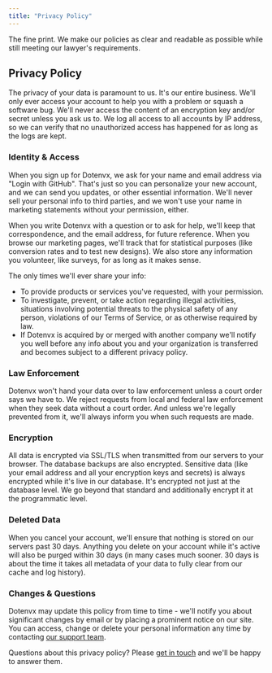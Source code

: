 ```yaml
---
title: "Privacy Policy"
---
```


<section class="max-w-2xl mx-auto mb-20 flex flex-col">
  <p class="text-sm my-10">The fine print. We make our policies as clear and readable as possible while still meeting our lawyer's requirements.</p>

  <h2 class="text-left text-4xl md:text-5xl font-bold tracking-tight bg-gradient-to-r bg-clip-text text-transparent leading-tight text-zinc-950 dark:text-zinc-200">Privacy Policy</h2>

  <p class="mt-6">The privacy of your data is paramount to us. It's our entire business. We'll only ever access your account to help you with a problem or squash a software bug. We'll never access the content of an encryption key and/or secret unless you ask us to. We log all access to all accounts by IP address, so we can verify that no unauthorized access has happened for as long as the logs are kept.</p>

  <h3 class="mt-6 text-left text-xl font-bold tracking-tight">Identity & Access</h3>

  <p class="mt-6">When you sign up for Dotenvx, we ask for your name and email address via "Login with GitHub". That's just so you can personalize your new account, and we can send you updates, or other essential information. We'll never sell your personal info to third parties, and we won't use your name in marketing statements without your permission, either.</p>

  <p class="mt-6">When you write Dotenvx with a question or to ask for help, we'll keep that correspondence, and the email address, for future reference. When you browse our marketing pages, we'll track that for statistical purposes (like conversion rates and to test new designs). We also store any information you volunteer, like surveys, for as long as it makes sense.</p>

  <p class="mt-6">The only times we'll ever share your info:</p>

  <ul class="mt-6 list-disc ml-5">
    <li>To provide products or services you've requested, with your permission.</li>
    <li>To investigate, prevent, or take action regarding illegal activities, situations involving potential threats to the physical safety of any person, violations of our Terms of Service, or as otherwise required by law.</li>
    <li>If Dotenvx is acquired by or merged with another company we'll notify you well before any info about you and your organization is transferred and becomes subject to a different privacy policy.</li>
  </ul>

  <h3 class="mt-6 text-left text-xl font-bold tracking-tight">Law Enforcement</h3>

  <p class="mt-6">Dotenvx won't hand your data over to law enforcement unless a court order says we have to. We reject requests from local and federal law enforcement when they seek data without a court order. And unless we're legally prevented from it, we'll always inform you when such requests are made.</p>

  <h3 class="mt-6 text-left text-xl font-bold tracking-tight">Encryption</h3>

  <p class="mt-6">All data is encrypted via SSL/TLS when transmitted from our servers to your browser. The database backups are also encrypted. Sensitive data (like your email address and all your encryption keys and secrets) is always encrypted while it's live in our database. It's encrypted not just at the database level. We go beyond that standard and additionally encrypt it at the programmatic level.</p>

  <h3 class="mt-6 text-left text-xl font-bold tracking-tight">Deleted Data</h3>

  <p class="mt-6">When you cancel your account, we'll ensure that nothing is stored on our servers past 30 days. Anything you delete on your account while it's active will also be purged within 30 days (in many cases much sooner. 30 days is about the time it takes all metadata of your data to fully clear from our cache and log history).</p>

  <h3 class="mt-6 text-left text-xl font-bold tracking-tight">Changes & Questions</h3>

  <p class="mt-6">Dotenvx may update this policy from time to time - we'll notify you about significant changes by email or by placing a prominent notice on our site. You can access, change or delete your personal information any time by contacting <a class="underline" href="mailto:support@dotenvx.com">our support team</a>.</p>

  <p class="mt-6">Questions about this privacy policy? Please <a href="mailto:support@dotenvx.com">get in touch</a> and we'll be happy to answer them.</p>
</section>
